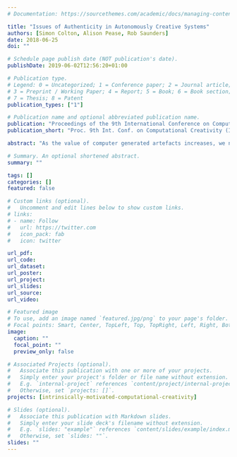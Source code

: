 ```yaml
---
# Documentation: https://sourcethemes.com/academic/docs/managing-content/

title: "Issues of Authenticity in Autonomously Creative Systems"
authors: [Simon Colton, Alison Pease, Rob Saunders]
date: 2018-06-25
doi: ""

# Schedule page publish date (NOT publication's date).
publishDate: 2019-06-02T12:56:20+01:00

# Publication type.
# Legend: 0 = Uncategorized; 1 = Conference paper; 2 = Journal article;
# 3 = Preprint / Working Paper; 4 = Report; 5 = Book; 6 = Book section;
# 7 = Thesis; 8 = Patent
publication_types: ["1"]

# Publication name and optional abbreviated publication name.
publication: "Proceedings of the 9th International Conference on Computational Creativity (ICCC 2018), 25–29 June, Salamanca, Spain, 272–279"
publication_short: "Proc. 9th Int. Conf. on Computational Creativity (ICCC 2018)"

abstract: "As the value of computer generated artefacts increases, we need to question how creative software will fit into human culture, both as creative collaborators and autonomously creative entities. We hypothesise that, in certain contexts where creative software has increased or total autonomy, lack of authenticity will be a major limiting factor for creative systems in the arts and possibly elsewhere. After explaining and motivating this hypothesis, we study notions of authenticity in the human context and use this to raise issues of computational authenticity. We propose a number of ways to address these issues, including influencing public perception of creative software, practical approaches to software recording and us- ing its life experiences, and employing alternative methodologies for building creative systems. We believe that identifying, exploring and addressing issues of authenticity will help to maximise the beneficial contributions that autonomously creative software can bring to society."

# Summary. An optional shortened abstract.
summary: ""

tags: []
categories: []
featured: false

# Custom links (optional).
#   Uncomment and edit lines below to show custom links.
# links:
# - name: Follow
#   url: https://twitter.com
#   icon_pack: fab
#   icon: twitter

url_pdf:
url_code:
url_dataset:
url_poster:
url_project:
url_slides:
url_source:
url_video:

# Featured image
# To use, add an image named `featured.jpg/png` to your page's folder. 
# Focal points: Smart, Center, TopLeft, Top, TopRight, Left, Right, BottomLeft, Bottom, BottomRight.
image:
  caption: ""
  focal_point: ""
  preview_only: false

# Associated Projects (optional).
#   Associate this publication with one or more of your projects.
#   Simply enter your project's folder or file name without extension.
#   E.g. `internal-project` references `content/project/internal-project/index.md`.
#   Otherwise, set `projects: []`.
projects: [intrinsically-motivated-computational-creativity]

# Slides (optional).
#   Associate this publication with Markdown slides.
#   Simply enter your slide deck's filename without extension.
#   E.g. `slides: "example"` references `content/slides/example/index.md`.
#   Otherwise, set `slides: ""`.
slides: ""
---
```

